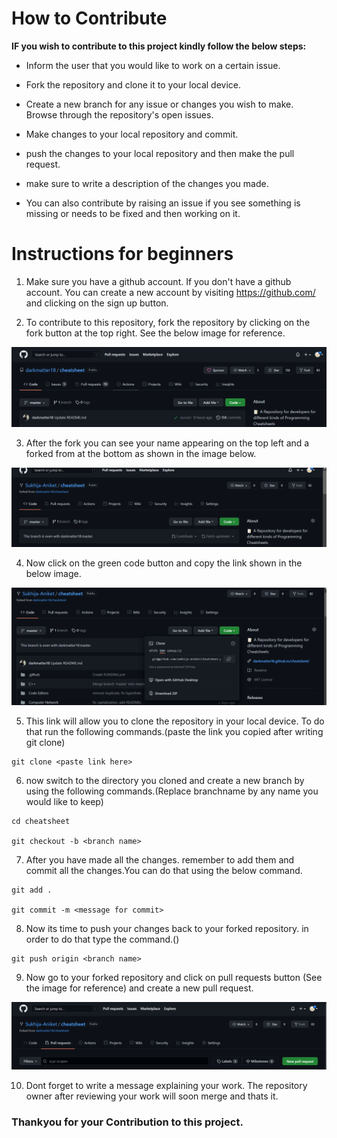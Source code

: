 # How to Contribute



**IF you wish to contribute to this project kindly follow the below steps:**

* Inform the user that you would like to work on a certain issue.

* Fork the repository and clone it to your local device.

* Create a new branch for any issue or changes you wish to make. Browse through the repository's open issues.

* Make changes to your local repository and commit.

* push the changes to your local repository and then make the pull request.

* make sure to write a description of the changes you made.

* You can also contribute by raising an issue if you see something is missing or needs to be fixed and then working on it.

# Instructions for beginners
1) Make sure you have a github account. If you don't have a github account. You can create a new account by visiting https://github.com/ and clicking on the sign up button.

2) To contribute to this repository, fork the repository by clicking on the fork button at the top right. See the below image for reference.

![fork](image/CONTRIBUTING/1633262574239.png)

3) After the fork you can see your name appearing on the top left and a forked from at the bottom as shown in the image below.

![fork2](image/CONTRIBUTING/1633262389522.png)

  
4) Now click on the green code button and copy the link shown in the below image.

![clone](image/CONTRIBUTING/1633263510904.png)

5) This link will allow you to clone the repository in your local device. To do that run the following commands.(paste the link you copied after writing git clone)

``` 
git clone <paste link here>

```
6) now switch to the directory you cloned and create a new branch by using the following commands.(Replace branchname by any name you would like to keep)

```
cd cheatsheet

git checkout -b <branch name>

```

7) After you have made all the changes. remember to add them and commit all the changes.You can do that using the below command.

```
git add .

git commit -m <message for commit>
```

8) Now its time to push your changes back to your forked repository. in order to do that type the command.()

``` 
git push origin <branch name>
```

9) Now go to your forked repository and click on pull requests button (See the image for reference) and create a new pull request.

![pull request](image/CONTRIBUTING/1633265000290.png)

10) Dont forget to write a message explaining your work. The repository owner after reviewing your work will soon merge and thats it.

### Thankyou for your Contribution to this project.
